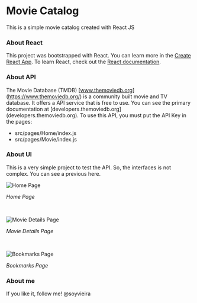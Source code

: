 # Movie Catalog 

This is a simple movie catalog created with React JS

### About React

This project was bootstrapped with React. You can learn more in the [Create React App](https://facebook.github.io/create-react-app/docs/getting-started).
To learn React, check out the [React documentation](https://reactjs.org/).

### About API

The Movie Database (TMDB) [www.themoviedb.org] (https://www.themoviedb.org/) is a community built movie and TV database. It offers a API service that is free to use. You can see the primary documentation at [developers.themoviedb.org] (developers.themoviedb.org).
To use this API, you must put the API Key in the pages:
* src/pages/Home/index.js
* src/pages/Movie/index.js

### About UI

This is a very simple project to test the API. So, the interfaces is not complex. You can see a previous here.
&nbsp;&nbsp;&nbsp;


![Home Page](https://soyvieira.com.br/the-movie-catalog/img/img1.jpg)

*Home Page*

&nbsp;

![Movie Details Page](https://soyvieira.com.br/the-movie-catalog/img/img2.jpg)

*Movie Details Page*

&nbsp;

![Bookmarks Page](https://soyvieira.com.br/the-movie-catalog/img/img3.jpg)

*Bookmarks Page*

### About me

If you like it, follow me! 
@soyvieira